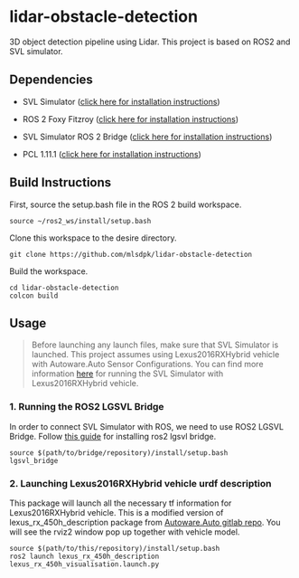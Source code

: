 # lidar-obstacle-detection

3D object detection pipeline using Lidar. This project is based on ROS2 and SVL simulator.

## Dependencies

- SVL Simulator ([click here for installation instructions](https://www.svlsimulator.com/docs/installation-guide/installing-simulator/))

- ROS 2 Foxy Fitzroy ([click here for installation instructions](https://docs.ros.org/en/foxy/Installation.html))

- SVL Simulator ROS 2 Bridge ([click here for installation instructions](https://www.svlsimulator.com/docs/system-under-test/ros2-bridge/))

- PCL 1.11.1 ([click here for installation instructions](https://pcl.readthedocs.io/projects/tutorials/en/latest/compiling_pcl_posix.html))

## Build Instructions

First, source the setup.bash file in the ROS 2 build workspace.

```
source ~/ros2_ws/install/setup.bash 
```

Clone this workspace to the desire directory.

```
git clone https://github.com/mlsdpk/lidar-obstacle-detection
```

Build the workspace.

```
cd lidar-obstacle-detection
colcon build
```

## Usage

> Before launching any launch files, make sure that SVL Simulator is launched. This project assumes using Lexus2016RXHybrid vehicle with Autoware.Auto Sensor Configurations. You can find more information [here](https://www.svlsimulator.com/docs/system-under-test/autoware-auto-instructions/) for running the SVL Simulator with Lexus2016RXHybrid vehicle.

### 1. Running the ROS2 LGSVL Bridge

In order to connect SVL Simulator with ROS, we need to use ROS2 LGSVL Bridge. Follow [this guide](https://www.svlsimulator.com/docs/system-under-test/ros2-bridge/) for installing ros2 lgsvl bridge.

```
source $(path/to/bridge/repository)/install/setup.bash
lgsvl_bridge
```

### 2. Launching Lexus2016RXHybrid vehicle urdf description

This package will launch all the necessary tf information for Lexus2016RXHybrid vehicle. This is a modified version of lexus_rx_450h_description package from [Autoware.Auto gitlab repo](https://gitlab.com/autowarefoundation/autoware.auto/AutowareAuto/-/tree/master/src/urdf/lexus_rx_450h_description). You will see the rviz2 window pop up together with vehicle model.

```
source $(path/to/this/repository)/install/setup.bash
ros2 launch lexus_rx_450h_description lexus_rx_450h_visualisation.launch.py 
```